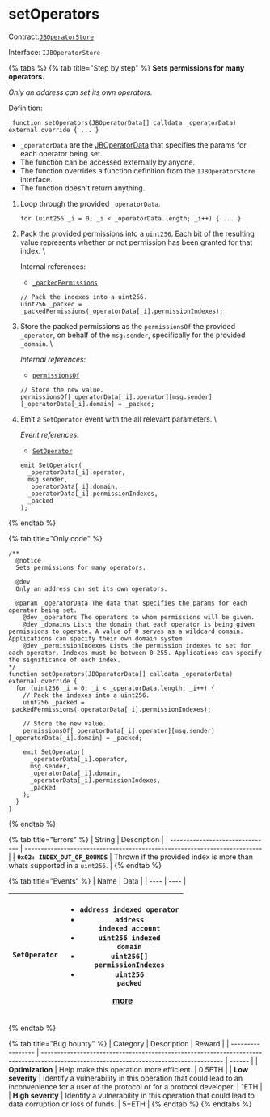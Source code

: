# setOperators

Contract:[`JBOperatorStore`](../)​‌

Interface: `IJBOperatorStore`

{% tabs %}
{% tab title="Step by step" %}
**Sets permissions for many operators.**

_Only an address can set its own operators._

Definition:

```solidity
 function setOperators(JBOperatorData[] calldata _operatorData) external override { ... }
```

* `_operatorData` are the [JBOperatorData](../../../data-structures/jboperatordata.md) that specifies the params for each operator being set.
* The function can be accessed externally by anyone. 
* The function overrides a function definition from the `IJBOperatorStore` interface.
* The function doesn't return anything.



1.  Loop through the provided `_operatorData`.

    ```solidity
    for (uint256 _i = 0; _i < _operatorData.length; _i++) { ... }
    ```


2.  Pack the provided permissions into a `uint256`. Each bit of the resulting value represents whether or not permission has been granted for that index.  \


    Internal references:

    * [`_packedPermissions`](\_packedpermissions.md)

    ```solidity
    // Pack the indexes into a uint256.
    uint256 _packed = _packedPermissions(_operatorData[_i].permissionIndexes);
    ```


3.  Store the packed permissions as the `permissionsOf` the provided `_operator`, on behalf of the `msg.sender`, specifically for the provided `_domain`.  \


    _Internal references:_

    * [`permissionsOf`](../properties/permissionsof.md)

    ```solidity
    // Store the new value.
    permissionsOf[_operatorData[_i].operator][msg.sender][_operatorData[_i].domain] = _packed;
    ```


4.  Emit a `SetOperator` event with the all relevant parameters.   \


    _Event references:_

    * [`SetOperator`](../events/setoperator.md)

    ```solidity
    emit SetOperator(
      _operatorData[_i].operator,
      msg.sender,
      _operatorData[_i].domain,
      _operatorData[_i].permissionIndexes,
      _packed
    );
    ```
{% endtab %}

{% tab title="Only code" %}
```solidity
/**
  @notice
  Sets permissions for many operators.

  @dev
  Only an address can set its own operators.

  @param _operatorData The data that specifies the params for each operator being set.
    @dev _operators The operators to whom permissions will be given.
    @dev _domains Lists the domain that each operator is being given permissions to operate. A value of 0 serves as a wildcard domain. Applications can specify their own domain system.
    @dev _permissionIndexes Lists the permission indexes to set for each operator. Indexes must be between 0-255. Applications can specify the significance of each index.
*/
function setOperators(JBOperatorData[] calldata _operatorData) external override {
  for (uint256 _i = 0; _i < _operatorData.length; _i++) {
    // Pack the indexes into a uint256.
    uint256 _packed = _packedPermissions(_operatorData[_i].permissionIndexes);

    // Store the new value.
    permissionsOf[_operatorData[_i].operator][msg.sender][_operatorData[_i].domain] = _packed;

    emit SetOperator(
      _operatorData[_i].operator,
      msg.sender,
      _operatorData[_i].domain,
      _operatorData[_i].permissionIndexes,
      _packed
    );
  }
}
```
{% endtab %}

{% tab title="Errors" %}
| String                          | Description                                                               |
| ------------------------------- | ------------------------------------------------------------------------- |
| **`0x02: INDEX_OUT_OF_BOUNDS`** | Thrown if the provided index is more than whats supported in a `uint256`. |
{% endtab %}

{% tab title="Events" %}
| Name | Data |
| ---- | ---- |

| **`SetOperator`** | <ul><li><code>address indexed operator</code></li><li><code>address indexed account</code></li><li><code>uint256 indexed domain</code></li><li><code>uint256[] permissionIndexes</code></li><li><code>uint256 packed</code></li></ul><p><a href="../events/setoperator.md">more</a></p> |
| ----------------- | --------------------------------------------------------------------------------------------------------------------------------------------------------------------------------------------------------------------------------------------------------------------------------------- |
{% endtab %}

{% tab title="Bug bounty" %}
| Category          | Description                                                                                                                            | Reward |
| ----------------- | -------------------------------------------------------------------------------------------------------------------------------------- | ------ |
| **Optimization**  | Help make this operation more efficient.                                                                                               | 0.5ETH |
| **Low severity**  | Identify a vulnerability in this operation that could lead to an inconvenience for a user of the protocol or for a protocol developer. | 1ETH   |
| **High severity** | Identify a vulnerability in this operation that could lead to data corruption or loss of funds.                                        | 5+ETH  |
{% endtab %}
{% endtabs %}
